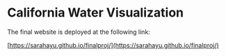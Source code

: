 # California Water Visualization

The final website is deployed at the following link:

[https://sarahayu.github.io/finalproj/](https://sarahayu.github.io/finalproj/)
